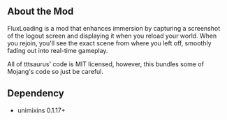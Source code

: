 ## About the Mod
FluxLoading is a mod that enhances immersion by capturing a screenshot of the logout screen and displaying it when you reload your world. When you rejoin, you'll see the exact scene from where you left off, smoothly fading out into real-time gameplay.

All of tttsaurus' code is MIT licensed, however, this bundles some of Mojang's code so just be careful.

## Dependency
- unimixins 0.1.17+
